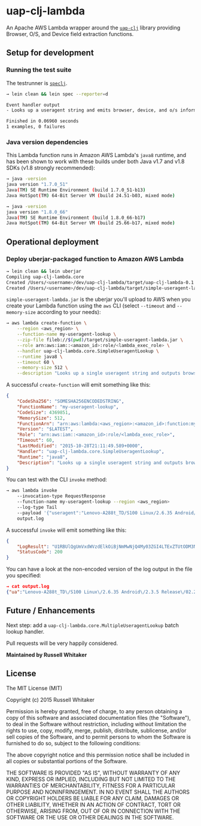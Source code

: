 # uap-clj-lambda

An Apache AWS Lambda wrapper around the [`uap-clj`](https://github.com/russellwhitaker/uap-clj) library providing Browser, O/S, and Device field extraction functions.

## Setup for development

### Running the test suite

The testrunner is [`speclj`](http://speclj.com).

```bash
→ lein clean && lein spec --reporter=d

Event handler output
- Looks up a useragent string and emits browser, device, and o/s information

Finished in 0.06960 seconds
1 examples, 0 failures
```

### Java version dependencies

This Lambda function runs in Amazon AWS Lambda's `java8` runtime, and has been shown to work
with these builds under both Java v1.7 and v1.8 SDKs (v1.8 strongly recommended):

```bash
→ java -version
java version "1.7.0_51"
Java(TM) SE Runtime Environment (build 1.7.0_51-b13)
Java HotSpot(TM) 64-Bit Server VM (build 24.51-b03, mixed mode)

→ java -version
java version "1.8.0_66"
Java(TM) SE Runtime Environment (build 1.8.0_66-b17)
Java HotSpot(TM) 64-Bit Server VM (build 25.66-b17, mixed mode)
```

## Operational deployment

### Deploy uberjar-packaged function to Amazon AWS Lambda

```bash
→ lein clean && lein uberjar
Compiling uap-clj-lambda.core
Created /Users/<username>/dev/uap-clj-lambda/target/uap-clj-lambda-0.1.0.jar
Created /Users/<username>/dev/uap-clj-lambda/target/simple-useragent-lambda.jar
```

`simple-useragent-lambda.jar` is the uberjar you'll upload to AWS when you create your Lambda function
using the `aws` CLI (select `--timeout` and `--memory-size` according to your needs):

```bash
→ aws lambda create-function \
    --region <aws_region> \
    --function-name my-useragent-lookup \
    --zip-file fileb://$(pwd)/target/simple-useragent-lambda.jar \
    --role arn:aws:iam::<amazon_id>:role/<lambda_exec_role> \
    --handler uap-clj-lambda.core.SimpleUseragentLookup \
    --runtime java8 \
    --timeout 60 \
    --memory-size 512 \
    --description "Looks up a single useragent string and outputs browser, device, and o/s info"
```

A successful `create-function` will emit something like this:
```json
{
    "CodeSha256": "SOMESHA256ENCODEDSTRING",
    "FunctionName": "my-useragent-lookup",
    "CodeSize": 4369851,
    "MemorySize": 512,
    "FunctionArn": "arn:aws:lambda:<aws_region>:<amazon_id>:function:my-useragent-lookup",
    "Version": "$LATEST",
    "Role": "arn:aws:iam::<amazon_id>:role/<lambda_exec_role>",
    "Timeout": 60,
    "LastModified": "2015-10-28T21:11:49.589+0000",
    "Handler": "uap-clj-lambda.core.SimpleUseragentLookup",
    "Runtime": "java8",
    "Description": "Looks up a single useragent string and outputs browser, device, and o/s info"
}
```

You can test with the CLI `invoke` method:

```bash
→ aws lambda invoke
    --invocation-type RequestResponse
    --function-name my-useragent-lookup --region <aws_region>
    --log-type Tail
    --payload '{"useragent":"Lenovo-A288t_TD/S100 Linux/2.6.35 Android/2.3.5 Release/02.29.2012 Browser/AppleWebkit533.1 Mobile Safari/533.1 FlyFlow/1.4"}'
    output.log
```

A successful `invoke` will emit something like this:
```json
{
    "LogResult": "U1RBUlQgUmVxdWVzdElkOiBjNmMwNjQ4My03ZGI4LTExZTUtODM3NC04OWQyMDc4MWMwMzIgVmVyc2lvbjogJExBVEVTVApFTkQgUmVxdWVzdElkOiBjNmMwNjQ4My03ZGI4LTExZTUtODM3NC04OWQyMDc4MWMwMzIKUkVQT1JUIFJlcXVlc3RJZDogYzZjMDY0ODMtN2RiOC0xMWU1LTgzNzQtODlkMjA3ODFjMDMyCUR1cmF0aW9uOiAxNzQuNzEgbXMJQmlsbGVkIER1cmF0aW9uOiAyMDAgbXMgCU1lbW9yeSBTaXplOiA1MTIgTUIJTWF4IE1lbW9yeSBVc2VkOiA2MSBNQgkK",
    "StatusCode": 200
}
```

You can have a look at the non-encoded version of the log output in the file you specified:

```json
→ cat output.log
{"ua":"Lenovo-A288t_TD\/S100 Linux\/2.6.35 Android\/2.3.5 Release\/02.29.2012 Browser\/AppleWebkit533.1 Mobile Safari\/533.1 FlyFlow\/1.4","browser":{"family":"Baidu Explorer","major":"1","minor":"4","patch":""},"os":{"family":"Android","major":"2","minor":"3","patch":"5","patch_minor":""},"device":{"family":"Lenovo A288t_TD","brand":"Lenovo","model":"A288t_TD"}}
```


## Future / Enhancements

Next step: add a `uap-clj-lambda.core.MultipleUseragentLookup` batch lookup handler.

Pull requests will be very happily considered.

__Maintained by Russell Whitaker__

## License

The MIT License (MIT)

Copyright (c) 2015 Russell Whitaker

Permission is hereby granted, free of charge, to any person obtaining a copy
of this software and associated documentation files (the "Software"), to deal
in the Software without restriction, including without limitation the rights
to use, copy, modify, merge, publish, distribute, sublicense, and/or sell
copies of the Software, and to permit persons to whom the Software is
furnished to do so, subject to the following conditions:

The above copyright notice and this permission notice shall be included in
all copies or substantial portions of the Software.

THE SOFTWARE IS PROVIDED "AS IS", WITHOUT WARRANTY OF ANY KIND, EXPRESS OR
IMPLIED, INCLUDING BUT NOT LIMITED TO THE WARRANTIES OF MERCHANTABILITY,
FITNESS FOR A PARTICULAR PURPOSE AND NONINFRINGEMENT. IN NO EVENT SHALL THE
AUTHORS OR COPYRIGHT HOLDERS BE LIABLE FOR ANY CLAIM, DAMAGES OR OTHER
LIABILITY, WHETHER IN AN ACTION OF CONTRACT, TORT OR OTHERWISE, ARISING FROM,
OUT OF OR IN CONNECTION WITH THE SOFTWARE OR THE USE OR OTHER DEALINGS IN
THE SOFTWARE.
